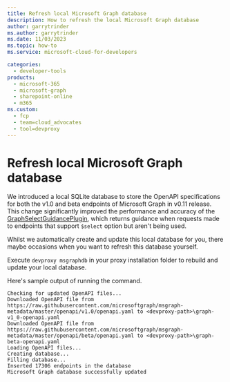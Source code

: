 ```yaml
---
title: Refresh local Microsoft Graph database
description: How to refresh the local Microsoft Graph database
author: garrytrinder
ms.author: garrytrinder
ms.date: 11/03/2023
ms.topic: how-to
ms.service: microsoft-cloud-for-developers

categories:
  - developer-tools
products:
  - microsoft-365
  - microsoft-graph
  - sharepoint-online
  - m365
ms.custom:
  - fcp
  - team=cloud_advocates
  - tool=devproxy
---
```


# Refresh local Microsoft Graph database

We introduced a local SQLite database to store the OpenAPI specifications for both the v1.0 and beta endpoints of Microsoft Graph in v0.11 release. This change significantly improved the performance and accuracy of the [GraphSelectGuidancePlugin](../technical-reference/GraphSelectGuidancePlugin.md), which returns guidance when requests made to endpoints that support `$select` option but aren't being used.

Whilst we automatically create and update this local database for you, there maybe occasions when you want to refresh this database yourself.

Execute `devproxy msgraphdb` in your proxy installation folder to rebuild and update your local database.

Here's sample output of running the command.

```text
Checking for updated OpenAPI files...
Downloaded OpenAPI file from https://raw.githubusercontent.com/microsoftgraph/msgraph-metadata/master/openapi/v1.0/openapi.yaml to <devproxy-path>\graph-v1_0-openapi.yaml
Downloaded OpenAPI file from https://raw.githubusercontent.com/microsoftgraph/msgraph-metadata/master/openapi/beta/openapi.yaml to <devproxy-path>\graph-beta-openapi.yaml
Loading OpenAPI files...
Creating database...
Filling database...
Inserted 17306 endpoints in the database
Microsoft Graph database successfully updated
```
